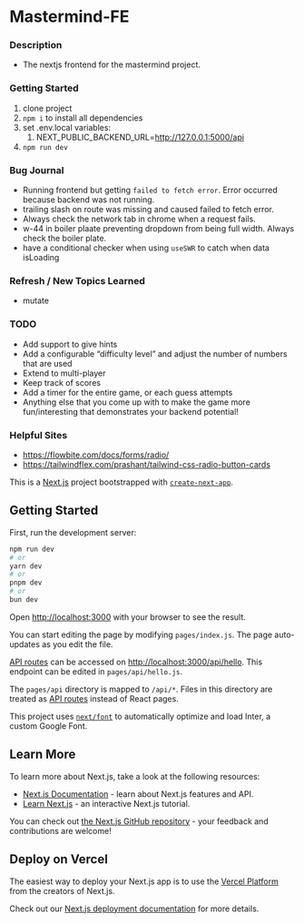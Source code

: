 
# Mastermind-FE

### Description
- The nextjs frontend for the mastermind project.

### Getting Started
1) clone project
2) `npm i` to install all dependencies
3) set .env.local variables:
   1) NEXT_PUBLIC_BACKEND_URL=http://127.0.0.1:5000/api
4) `npm run dev`


### Bug Journal
- Running frontend but getting `failed to fetch error`. Error occurred because backend was not running.
- trailing slash on route was missing and caused failed to fetch error.
- Always check the network tab in chrome when a request fails.
- w-44 in boiler plaate preventing dropdown from being full width. Always check the boiler plate.
- have a conditional checker when using `useSWR` to catch when data isLoading

### Refresh / New Topics Learned
- mutate

### TODO
- Add support to give hints
- Add a configurable “difficulty level” and adjust the number of numbers that are used
- Extend to multi-player
- Keep track of scores
- Add a timer for the entire game, or each guess attempts
- Anything else that you come up with to make the game more fun/interesting that
demonstrates your backend potential!



### Helpful Sites
- https://flowbite.com/docs/forms/radio/
- https://tailwindflex.com/prashant/tailwind-css-radio-button-cards



This is a [Next.js](https://nextjs.org/) project bootstrapped with [`create-next-app`](https://github.com/vercel/next.js/tree/canary/packages/create-next-app).

## Getting Started

First, run the development server:

```bash
npm run dev
# or
yarn dev
# or
pnpm dev
# or
bun dev
```

Open [http://localhost:3000](http://localhost:3000) with your browser to see the result.

You can start editing the page by modifying `pages/index.js`. The page auto-updates as you edit the file.

[API routes](https://nextjs.org/docs/api-routes/introduction) can be accessed on [http://localhost:3000/api/hello](http://localhost:3000/api/hello). This endpoint can be edited in `pages/api/hello.js`.

The `pages/api` directory is mapped to `/api/*`. Files in this directory are treated as [API routes](https://nextjs.org/docs/api-routes/introduction) instead of React pages.

This project uses [`next/font`](https://nextjs.org/docs/basic-features/font-optimization) to automatically optimize and load Inter, a custom Google Font.

## Learn More

To learn more about Next.js, take a look at the following resources:

- [Next.js Documentation](https://nextjs.org/docs) - learn about Next.js features and API.
- [Learn Next.js](https://nextjs.org/learn) - an interactive Next.js tutorial.

You can check out [the Next.js GitHub repository](https://github.com/vercel/next.js/) - your feedback and contributions are welcome!

## Deploy on Vercel

The easiest way to deploy your Next.js app is to use the [Vercel Platform](https://vercel.com/new?utm_medium=default-template&filter=next.js&utm_source=create-next-app&utm_campaign=create-next-app-readme) from the creators of Next.js.

Check out our [Next.js deployment documentation](https://nextjs.org/docs/deployment) for more details.

